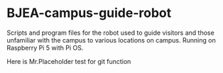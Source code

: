 # BJEA-campus-guide-robot
Scripts and program files for the robot used to guide visitors and those unfamiliar with the campus to various locations on campus. Running on Raspberry Pi 5 with Pi OS.

Here is Mr.Placeholder
test for git function
